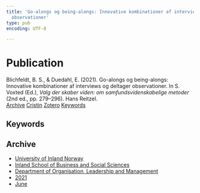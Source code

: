 ```yaml
---
title: 'Go-alongs og being-alongs: Innovative kombinationer af interviews og deltager
  observationer'
type: pub
encoding: UTF-8

---
```

<h1>Publication</h1>
<article id="csl-bib-container-N25MDNUT" class="csl-bib-container">
  <div class="csl-bib-body"> <div class="csl-entry">Blichfeldt, B. S., &#38; Duedahl, E. (2021). Go-alongs og being-alongs: Innovative kombinationer af interviews og deltager observationer. In S. Voxted (Ed.), <i>Valg der skaber viden: om samfundsvidenskabelige metoder</i> (2nd ed., pp. 279–296). Hans Reitzel.</div> </div>
  <div class="csl-bib-buttons">
    <a href="#taxonomy-article-N25MDNUT" alt="archive" class="csl-bib-button">Archive</a>
    <a href="https://app.cristin.no/results/show.jsf?id=1915568" alt="Cristin" class="csl-bib-button">Cristin</a>
    <a href="http://zotero.org/groups/5881554/items/N25MDNUT" alt="Zotero" class="csl-bib-button">Zotero</a>
    <a href="#keywords-article-N25MDNUT" alt="keywords" class="csl-bib-button">Keywords</a>
  </div>
  <div id="csl-bib-meta-container-N25MDNUT"></div>
</article>
<div id="csl-bib-meta-N25MDNUT" class="csl-bib-meta">
  <article id="keywords-article-N25MDNUT" class="keywords-article">
    <h1>Keywords</h1>
    
  </article>
  <article id="taxonomy-article-N25MDNUT" class="taxonomy-article">
    <h1>Archive</h1>
    <ul>
      <li>
        <a href="/en/archive/?key=3DCRN523">University of Inland Norway</a>
      </li>
      <li>
        <a href="/en/archive/?key=DU8Q9LN9">Inland School of Business and Social Sciences</a>
      </li>
      <li>
        <a href="/en/archive/?key=4LUWR3ZM">Department of Organisation, Leadership and Management</a>
      </li>
      <li>
        <a href="/en/archive/?key=8VQBC64H">2021</a>
      </li>
      <li>
        <a href="/en/archive/?key=C5H5GYLY">June</a>
      </li>
    </ul>
  </article>
</div>
